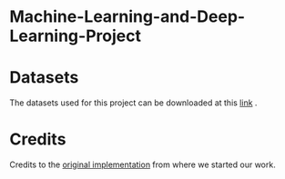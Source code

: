 # Machine-Learning-and-Deep-Learning-Project

# Datasets
The datasets used for this project can be downloaded at this [link](https://drive.google.com/drive/folders/1Ucy9JONT26EjDAjIJFhuL9qeLxgSZKmf) .


# Credits
Credits to the [original implementation](https://github.com/amaralibey/gsv-cities) from where we started our work.
